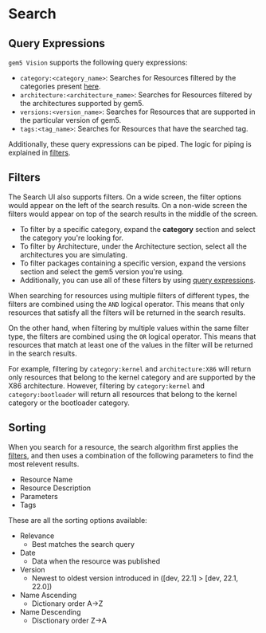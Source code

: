 # Search

## Query Expressions

`gem5 Vision` supports the following query expressions:

- `category:<category_name>`: Searches for Resources filtered by the categories present [here](https://gem5vision.github.io/gem5-resources-website/category).
- `architecture:<architecture_name>`: Searches for Resources filtered by the architectures supported by gem5.
- `versions:<version_name>`: Searches for Resources that are supported in the particular version of gem5.
- `tags:<tag_name>`: Searches for Resources that have the searched tag.

Additionally, these query expressions can be piped. The logic for piping is explained in [filters](#filters).

## Filters

The Search UI also supports filters. On a wide screen, the filter options would appear on the left of the search results. On a non-wide screen the filters would appear on top of the search results in the middle of the screen.

- To filter by a specific category, expand the **category** section and select the category you're looking for.
- To filter by Architecture, under the Architecture section, select all the architectures you are simulating.
- To filter packages containing a specific version, expand the versions section and select the gem5 version you're using.
- Additionally, you can use all of these filters by using [query expressions](#query-expressions).

When searching for resources using multiple filters of different types, the filters are combined using the `AND` logical operator. This means that only resources that satisfy all the filters will be returned in the search results.

On the other hand, when filtering by multiple values within the same filter type, the filters are combined using the `OR` logical operator. This means that resources that match at least one of the values in the filter will be returned in the search results.

For example, filtering by `category:kernel` and `architecture:X86` will return only resources that belong to the kernel category and are supported by the X86 architecture. However, filtering by `category:kernel` and `category:bootloader` will return all resources that belong to the kernel category or the bootloader category.

## Sorting

When you search for a resource, the search algorithm first applies the [filters](#filters), and then uses a combination of the following parameters to find the most relevent results.

- Resource Name
- Resource Description
- Parameters
- Tags

These are all the sorting options available:

- Relevance
  - Best matches the search query
- Date
  - Data when the resource was published
- Version
  - Newest to oldest version introduced in ([dev, 22.1] > [dev, 22.1, 22.0])
- Name Ascending
  - Dictionary order A->Z
- Name Descending
  - Disctionary order Z->A
